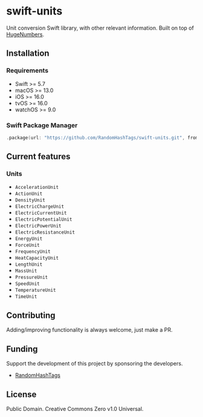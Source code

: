 # swift-units
Unit conversion Swift library, with other relevant information. Built on top of [HugeNumbers](https://github.com/RandomHashTags/swift_huge-numbers).

## Installation
### Requirements
- Swift >= 5.7
- macOS >= 13.0
- iOS >= 16.0
- tvOS >= 16.0
- watchOS >= 9.0
### Swift Package Manager
```swift
.package(url: "https://github.com/RandomHashTags/swift-units.git", from: "1.2.0")
```

## Current features
### Units
- `AccelerationUnit`
- `ActionUnit`
- `DensityUnit`
- `ElectricChargeUnit`
- `ElectricCurrentUnit`
- `ElectricPotentialUnit`
- `ElectricPowerUnit`
- `ElectricResistanceUnit`
- `EnergyUnit`
- `ForceUnit`
- `FrequencyUnit`
- `HeatCapacityUnit`
- `LengthUnit`
- `MassUnit`
- `PressureUnit`
- `SpeedUnit`
- `TemperatureUnit`
- `TimeUnit`

## Contributing
Adding/improving functionality is always welcome, just make a PR.

## Funding
Support the development of this project by sponsoring the developers.
- [RandomHashTags](https://github.com/sponsors/RandomHashTags)

## License
Public Domain. Creative Commons Zero v1.0 Universal.
